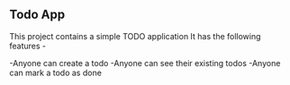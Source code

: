## Todo App

This project contains a simple TODO application
It has the following features -

-Anyone can create a todo
-Anyone can see their existing todos
-Anyone can mark a todo as done